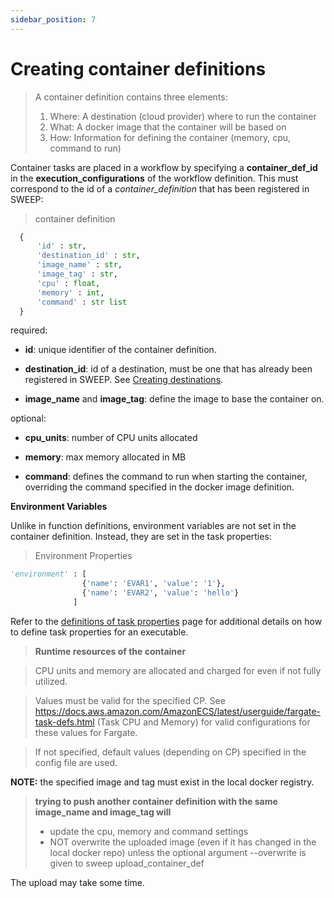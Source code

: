```yaml
---
sidebar_position: 7
---
```

# Creating container definitions


> A container definition contains three elements:
> 1. Where: A destination (cloud provider) where to run the container
> 2. What: A docker image that the container will be based on
> 3. How: Information for defining the container (memory, cpu, command to run)

Container tasks are placed in a workflow by specifying a **container_def_id** in the **execution_configurations** of the workflow definition. This must correspond to the id of a *container_definition* that has been registered in SWEEP:

> container definition

```python
  {
      'id' : str,
      'destination_id' : str,
      'image_name' : str,
      'image_tag' : str,
      'cpu' : float,
      'memory' : int,
      'command' : str list
  }
```


required:

* **id**: unique identifier of the container definition.

* **destination_id**: id of a destination, must be one that has already been registered in SWEEP. See [Creating destinations](creating-destinations.md).

* **image_name** and **image_tag**: define the image to base the container on.


optional:

*  **cpu_units**: number of CPU units allocated

*  **memory**: max memory allocated in MB

*  **command**: defines the command to run when starting the container, overriding the command specified in the docker image definition.

**Environment Variables**

Unlike in function definitions, environment variables are not set in the container definition. Instead, they are set in the task properties:

> Environment Properties
```python
'environment' : [
                {'name': 'EVAR1', 'value': '1'},
                {'name': 'EVAR2', 'value': 'hello'}
              ]
```

Refer to the [definitions of task properties](definitions-of-task-properties) page for additional details on how to define task properties for an executable.

> **Runtime resources of the container**

> CPU units and memory are allocated and charged for even if not fully utilized.

> Values must be valid for the specified CP. See https://docs.aws.amazon.com/AmazonECS/latest/userguide/fargate-task-defs.html (Task CPU and Memory) for valid configurations for these values for Fargate.

> If not specified, default values (depending on CP) specified in the config file are used.


**NOTE:** the specified image and tag must exist in the local docker registry.

>   **trying to push another container definition with the same image_name and image_tag will**
>
>    * update the cpu, memory and command settings
>    * NOT overwrite the uploaded image (even if it has changed in the local docker repo) unless the optional argument --overwrite is given to sweep upload_container_def


The upload may take some time.